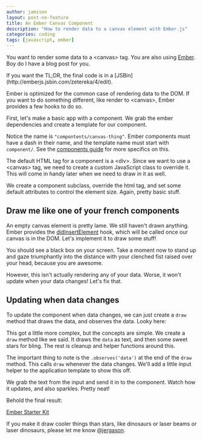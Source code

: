 ```yaml
---
author: jamison
layout: post-no-feature
title: An Ember Canvas Component
description: "How to render data to a canvas element with Ember.js"
categories: coding
tags: [javascript, ember]
---
```


You want to render some data to a &lt;canvas&gt; tag. You are also using
[Ember](http://emberjs.com/). Boy do I have a blog post for you.

<aside>If you want the TL;DR, the final code is in a [JSBin](http://emberjs.jsbin.com/zetereka/4/edit).</aside>

Ember is optimized for the common case of rendering data to the DOM. If you
want to do something different, like render to &lt;canvas&gt;, Ember provides
a few hooks to do so.

First, let's make a basic app with a component. We grab the ember dependencies
and create a template for our component.


<script src='https://gist.github.com/anonymous/89fd59649a8e856e700e.js'></script>

Notice the name is `"compontents/canvas-thing"`. Ember components must have a
dash in their name, and the template name must start with `component/`. See
the [components guide](http://emberjs.com/guides/components/defining-a-component/) for
more specifics on this.

The default HTML tag for a component is a &lt;div&gt;. Since we want to use a
&lt;canvas&gt; tag, we need to create a custom JavaScript class to override it.
This will come in handy later when we need to draw in it as well.

<script src='https://gist.github.com/anonymous/0f783177017b60096814.js'></script>

We create a component subclass, override the html tag, and set some default
attributes to control the element size. Again, pretty basic stuff.


## Draw me like one of your french components

An empty canvas element is pretty lame. We still haven't drawn anything. Ember
provides the [didInsertElement](https://github.com/emberjs/ember.js/blob/d6c3366c84d3bc793c12dd98aec65dd4a9437ca9/packages_es6/ember-views/lib/views/view.js#L1760)
hook, which will be called once our canvas is in the DOM. Let's implement it
to draw some stuff!


<script src='https://gist.github.com/anonymous/6fa8cc1b494e360bc05d.js'></script>


You should see a black box on your screen. Take a moment now to stand up and
gaze triumphantly into the distance with your clenched fist raised over your
head, because you are awesome.


However, this isn't actually rendering any of your data. Worse, it won't update
when your data changes! Let's fix that.

## Updating when data changes

To update the component when data changes, we can just create a `draw` method
that draws the data, and observes the data. Looky here:

<script src='https://gist.github.com/anonymous/6755560b28a16af654ed.js'></script>

This got a little more complex, but the concepts are simple. We create a `draw`
method like we said. It draws the `data` as text, and then some sweet stars
for bling. The rest is cleanup and helper functions around this.

The important thing to note is the `.observes('data')` at the end of the `draw`
method. This calls `draw` whenever the data changes. We'll add a little input
helper to the application template to show this off.

<script src='https://gist.github.com/anonymous/ce353cbacdcb177c762f.js'></script>

We grab the text from the input and send it in to the component. Watch how
it updates, and also sparkles. Pretty neat!

Behold the final result:

<a class="jsbin-embed" href="http://emberjs.jsbin.com/zetereka/4/embed?output">Ember Starter Kit</a><script src="http://static.jsbin.com/js/embed.js"></script>

If you make it draw cooler things than stars, like dinosaurs or laser beams or
laser dinosaurs, please let me know [@jergason](https://twitter.com/jergason).
